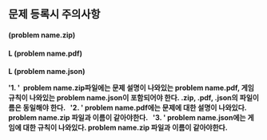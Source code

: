 <H2>문제 등록시 주의사항


<H4>(problem name.zip)
<H4>        L (problem name.pdf)
<H4>        L (problem name.json)

  

'1. <problem name.zip>'
  problem name.zip파일에는 문제 설명이 나와있는 problem name.pdf, 게임 규칙이 나와있는 problem name.json이 포함되어야 한다.
  .zip, .pdf, .json의 파일이름은 동일해야 한다.
  
'2. <problem name.pdf>'
  problem name.pdf에는 문제에 대한 설명이 나와있다.
  problem name.zip 파일과 이름이 같아야한다.
  
'3. <problem name.json>'
  problem name.json에는 게임에 대한 규칙이 나와있다.
  problem name.zip 파일과 이름이 같아야한다.

